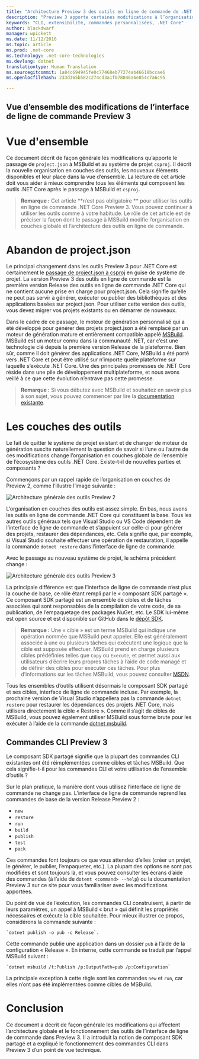 ```yaml
---
title: "Architecture Preview 3 des outils en ligne de commande de .NET Core"
description: "Preview 3 apporte certaines modifications à l’organisation en couches des outils .NET Core globaux."
keywords: "CLI, extensibilité, commandes personnalisées, .NET Core"
author: blackdwarf
manager: wpickett
ms.date: 11/12/2016
ms.topic: article
ms.prod: .net-core
ms.technology: .net-core-technologies
ms.devlang: dotnet
translationtype: Human Translation
ms.sourcegitcommit: 1a84c694945fe0c77468eb77274ab46618bccae6
ms.openlocfilehash: 233d365b582c274cd3a1f078846a6e854c7a6c95

---
```


<a name="high-level-overview-of-changes-in-cli-preview-3"></a>Vue d’ensemble des modifications de l’interface de ligne de commande Preview 3
-----------------------------------------------

# <a name="overview"></a>Vue d'ensemble
Ce document décrit de façon générale les modifications qu’apporte le passage de `project.json` à MSBuild et au système de projet `csproj`. Il décrit la nouvelle organisation en couches des outils, les nouveaux éléments disponibles et leur place dans la vue d’ensemble. La lecture de cet article doit vous aider à mieux comprendre tous les éléments qui composent les outils .NET Core après le passage à MSBuild et `csproj`. 

> **Remarque :** Cet article **n’est pas obligatoire ** pour utiliser les outils en ligne de commande .NET Core Preview 3. Vous pouvez continuer à utiliser les outils comme à votre habitude. Le rôle de cet article est de préciser la façon dont le passage à MSBuild modifie l’organisation en couches globale et l’architecture des outils en ligne de commande. 

# <a name="moving-away-from-projectjson"></a>Abandon de project.json
Le principal changement dans les outils Preview 3 pour .NET Core est certainement le [passage de project.json à csproj](https://blogs.msdn.microsoft.com/dotnet/2016/05/23/changes-to-project-json/) en guise de système de projet. La version Preview 3 des outils en ligne de commande est la première version Release des outils en ligne de commande .NET Core qui ne contient aucune prise en charge pour project.json. Cela signifie qu’elle ne peut pas servir à générer, exécuter ou publier des bibliothèques et des applications basées sur project.json. Pour utiliser cette version des outils, vous devez migrer vos projets existants ou en démarrer de nouveaux. 

Dans le cadre de ce passage, le moteur de génération personnalisé qui a été développé pour générer des projets project.json a été remplacé par un moteur de génération mature et entièrement compatible appelé [MSBuild](https://github.com/Microsoft/msbuild). MSBuild est un moteur connu dans la communauté .NET, car c’est une technologie clé depuis la première version Release de la plateforme. Bien sûr, comme il doit générer des applications .NET Core, MSBuild a été porté vers .NET Core et peut être utilisé sur n’importe quelle plateforme sur laquelle s’exécute .NET Core. Une des principales promesses de .NET Core réside dans une pile de développement multiplateforme, et nous avons veillé à ce que cette évolution n’entrave pas cette promesse.

> **Remarque :** Si vous débutez avec MSBuild et souhaitez en savoir plus à son sujet, vous pouvez commencer par lire la [documentation existante](https://msdn.microsoft.com/en-us/library/dd637714.aspx). 

# <a name="the-tooling-layers"></a>Les couches des outils
Le fait de quitter le système de projet existant et de changer de moteur de génération suscite naturellement la question de savoir si l’une ou l’autre de ces modifications change l’organisation en couches globale de l’ensemble de l’écosystème des outils .NET Core. Existe-t-il de nouvelles parties et composants ?

Commençons par un rappel rapide de l’organisation en couches de Preview 2, comme l’illustre l’image suivante :

![Architecture générale des outils Preview 2](media/p2-arch.png)

L’organisation en couches des outils est assez simple. En bas, nous avons les outils en ligne de commande .NET Core qui constituent la base. Tous les autres outils généraux tels que Visual Studio ou VS Code dépendent de l’interface de ligne de commande et s’appuient sur celle-ci pour générer des projets, restaurer des dépendances, etc. Cela signifie que, par exemple, si Visual Studio souhaite effectuer une opération de restauration, il appelle la commande `dotnet restore` dans l’interface de ligne de commande. 

Avec le passage au nouveau système de projet, le schéma précédent change : 

![Architecture générale des outils Preview 3](media/p3-arch.png)

La principale différence est que l’interface de ligne de commande n’est plus la couche de base, ce rôle étant rempli par le « composant SDK partagé ». Ce composant SDK partagé est un ensemble de cibles et de tâches associées qui sont responsables de la compilation de votre code, de sa publication, de l’empaquetage des packages NuGet, etc. Le SDK lui-même est open source et est disponible sur GitHub dans le [dépôt SDK](https://github.com/dotnet/sdk). 

> **Remarque :** Une « cible » est un terme MSBuild qui indique une opération nommée que MSBuild peut appeler. Elle est généralement associée à une ou plusieurs tâches qui exécutent une logique que la cible est supposée effectuer. MSBuild prend en charge plusieurs cibles prédéfinies telles que `Copy` ou `Execute`, et permet aussi aux utilisateurs d’écrire leurs propres tâches à l’aide de code managé et de définir des cibles pour exécuter ces tâches. Pour plus d’informations sur les tâches MSBuild, vous pouvez consulter [MSDN](https://msdn.microsoft.com/en-us/library/ms171466.aspx). 

Tous les ensembles d’outils utilisent désormais le composant SDK partagé et ses cibles, interface de ligne de commande incluse. Par exemple, la prochaine version de Visual Studio n’appellera pas la commande `dotnet restore` pour restaurer les dépendances des projets .NET Core, mais utilisera directement la cible « Restore ». Comme il s’agit de cibles de MSBuild, vous pouvez également utiliser MSBuild sous forme brute pour les exécuter à l’aide de la commande [dotnet msbuild](dotnet-msbuild.md). 

## <a name="preview-3-cli-commands"></a>Commandes CLI Preview 3
Le composant SDK partagé signifie que la plupart des commandes CLI existantes ont été réimplémentées comme cibles et tâches MSBuild. Que cela signifie-t-il pour les commandes CLI et votre utilisation de l’ensemble d’outils ? 

Sur le plan pratique, la manière dont vous utilisez l’interface de ligne de commande ne change pas. L’interface de ligne de commande reprend les commandes de base de la version Release Preview 2 :

* `new`
* `restore`
* `run` 
* `build`
* `publish`
* `test`
* `pack` 

Ces commandes font toujours ce que vous attendez d’elles (créer un projet, le générer, le publier, l’empaqueter, etc.). La plupart des options ne sont pas modifiées et sont toujours là, et vous pouvez consulter les écrans d’aide des commandes (à l’aide de `dotent <command> --help`) ou la documentation Preview 3 sur ce site pour vous familiariser avec les modifications apportées. 

Du point de vue de l’exécution, les commandes CLI construisent, à partir de leurs paramètres, un appel à MSBuild « brut » qui définit les propriétés nécessaires et exécute la cible souhaitée. Pour mieux illustrer ce propos, considérons la commande suivante : 

    `dotnet publish -o pub -c Release`. 
    
Cette commande publie une application dans un dossier `pub` à l’aide de la configuration « Release ». En interne, cette commande se traduit par l’appel MSBuild suivant : 

    `dotnet msbuild /t:Publish /p:OutputPath=pub /p:Configuration`

La principale exception à cette règle sont les commandes `new` et `run`, car elles n’ont pas été implémentées comme cibles de MSBuild. 

# <a name="conclusion"></a>Conclusion 
Ce document a décrit de façon générale les modifications qui affectent l’architecture globale et le fonctionnement des outils de l’interface de ligne de commande dans Preview 3. Il a introduit la notion de composant SDK partagé et a expliqué le fonctionnement des commandes CLI dans Preview 3 d’un point de vue technique. 




<!--HONumber=Nov16_HO3-->


